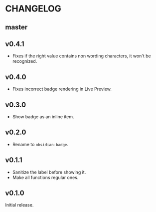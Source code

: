 # CHANGELOG

## master

## v0.4.1

- Fixes if the right value contains non wording characters, it won't be recognized.

## v0.4.0

- Fixes incorrect badge rendering in Live Preview.

## v0.3.0

- Show badge as an inline item.

## v0.2.0

- Rename to `obsidian-badge`.

## v0.1.1

- Sanitize the label before showing it.
- Make all functions regular ones.

## v0.1.0

Initial release.
